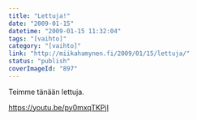 ```yaml
---
title: "Lettuja!"
date: "2009-01-15"
datetime: "2009-01-15 11:32:04"
tags: "[vaihto]"
category: "[vaihto]"
link: "http://miikahamynen.fi/2009/01/15/lettuja/"
status: "publish"
coverImageId: "897"
---
```


Teimme tänään lettuja.

https://youtu.be/py0mxqTKPjI
